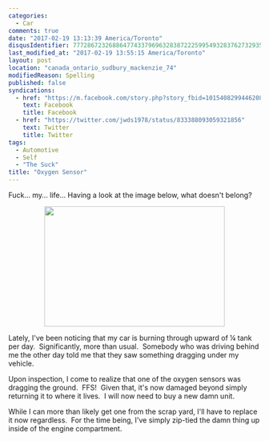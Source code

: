 ```yaml
---
categories:
  - Car
comments: true
date: "2017-02-19 13:13:39 America/Toronto"
disqusIdentifier: 7772867232688647743379696328387222599549328376273293574456882673936473696357876985884952447952623242
last_modified_at: "2017-02-19 13:55:15 America/Toronto"
layout: post
location: "canada_ontario_sudbury_mackenzie_74"
modifiedReason: Spelling
published: false
syndications:
  - href: "https://m.facebook.com/story.php?story_fbid=10154082994462084&id=719142083"
    text: Facebook
    title: Facebook
  - href: "https://twitter.com/jwds1978/status/833388093059321856"
    text: Twitter
    title: Twitter
tags:
  - Automotive
  - Self
  - "The Suck"
title: "Oxygen Sensor"
---
```


<p>
  Fuck&hellip; my&hellip; life&hellip; Having a look at the image below, what doesn't belong?
</p>
<!-- excerptBreak -->
<p>
  <a href="{{ site.uri.assets }}/blog/2017/02/19/oxygen-sensor/2017-02-19_11-59-29_03-02.jpeg" rel="me" target="_blank" title=""><img
    alt="" height="240" src="{{ site.uri.assets }}/blog/2017/02/19/oxygen-sensor/2017-02-19_11-59-29_360x240.jpg"
    style="border: 0px; display: block; margin-left: auto; margin-right: auto;" width="360" /></a>
</p>
<p>
  Lately, I've been noticing that my car is burning through upward of &frac14; tank per day.&nbsp; Significantly, more than usual.&nbsp; Somebody who was
  driving behind me the other day told me that they saw something dragging under my vehicle.
</p>
<p>
  Upon inspection, I come to realize that one of the oxygen sensors was dragging the ground.&nbsp; FFS!&nbsp; Given that, it's now damaged beyond simply
  returning it to where it lives.&nbsp; I will now need to buy a new damn unit.
</p>
<p>
  While I can more than likely get one from the scrap yard, I'll have to replace it now regardless.&nbsp; For the time being, I've simply zip-tied the damn
  thing up inside of the engine compartment.
</p>
